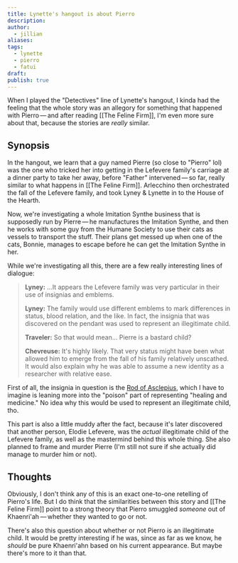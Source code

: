 ```yaml
---
title: Lynette's hangout is about Pierro
description: 
author:
  - jillian
aliases: 
tags:
  - lynette
  - pierro
  - fatui
draft: 
publish: true
---
```

When I played the "Detectives" line of Lynette's hangout, I kinda had the feeling that the whole story was an allegory for something that happened with Pierro — and after reading [[The Feline Firm]], I'm even more sure about that, because the stories are *really* similar. 

## Synopsis
In the hangout, we learn that a guy named Pierre (so close to "Pierro" lol) was the one who tricked her into getting in the Lefevere family's carriage at a dinner party to take her away, before "Father" intervened — so far, really similar to what happens in [[The Feline Firm]]. Arlecchino then orchestrated the fall of the Lefevere family, and took Lyney & Lynette in to the House of the Hearth.

Now, we're investigating a whole Imitation Synthe business that is supposedly run by Pierre — he manufactures the Imitation Synthe, and then he works with some guy from the Humane Society to use their cats as vessels to transport the stuff. Their plans get messed up when one of the cats, Bonnie, manages to escape before he can get the Imitation Synthe in her.

While we're investigating all this, there are a few really interesting lines of dialogue:

> **Lyney:** ...It appears the Lefevere family was very particular in their use of insignias and emblems.
> 
> **Lyney:** The family would use different emblems to mark differences in status, blood relation, and the like. In fact, the insignia that was discovered on the pendant was used to represent an illegitimate child.
> 
> **Traveler:** So that would mean... Pierre is a bastard child?
> 
> **Chevreuse:** It's highly likely. That very status might have been what allowed him to emerge from the fall of his family relatively unscathed. It would also explain why he was able to assume a new identity as a researcher with relative ease.

First of all, the insignia in question is the [Rod of Asclepius](https://en.wikipedia.org/wiki/Rod_of_Asclepius?useskin=vector), which I have to imagine is leaning more into the "poison" part of representing "healing and medicine." No idea why this would be used to represent an illegitimate child, tho.

This part is also a little muddy after the fact, because it's later discovered that another person, Elodie Lefevere, was the *actual* illegitimate child of the Lefevere family, as well as the mastermind behind this whole thing. She also planned to frame and murder Pierre (I'm still not sure if she actually did manage to murder him or not). 

## Thoughts
Obviously, I don't think any of this is an exact one-to-one retelling of Pierro's life. But I do think that the similarities between this story and [[The Feline Firm]] point to a strong theory that Pierro smuggled *someone* out of Khaenri'ah — whether they wanted to go or not. 

There's also this question about whether or not Pierro is an illegitimate child. It would be pretty interesting if he was, since as far as we know, he *should* be pure Khaenri'ahn based on his current appearance. But maybe there's more to it than that.
